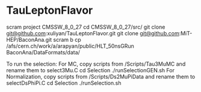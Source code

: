 # TauLeptonFlavor

scram project CMSSW_8_0_27
cd CMSSW_8_0_27/src/
git clone git@github.com:xuliyan/TauLeptonFlavor.git 
git clone git@github.com:MiT-HEP/BaconAna.git
scram b
cp /afs/cern.ch/work/a/arapyan/public/HLT_50nsGRun BaconAna/DataFormats/data/

To run the selection:
For MC, copy scripts from /Scripts/Tau3MuMC and rename them to select3Mu.C
cd Selection
./runSelectionGEN.sh
For Normalization, copy scripts from /Scripts/Ds2MuPiData and rename them to selectDsPhiPi.C
cd Selection
./runSelection.sh
